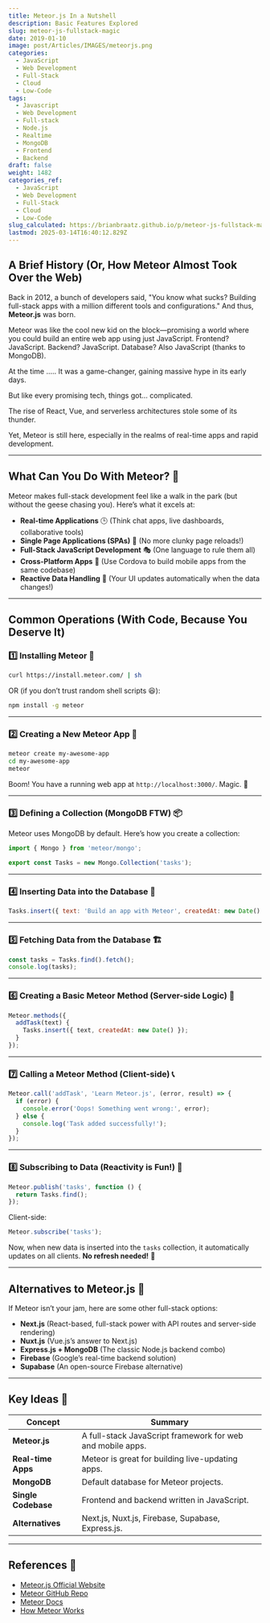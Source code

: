 ```yaml
---
title: Meteor.js In a Nutshell
description: Basic Features Explored
slug: meteor-js-fullstack-magic
date: 2019-01-10
image: post/Articles/IMAGES/meteorjs.png
categories:
  - JavaScript
  - Web Development
  - Full-Stack
  - Cloud
  - Low-Code
tags:
  - Javascript
  - Web Development
  - Full-stack
  - Node.js
  - Realtime
  - MongoDB
  - Frontend
  - Backend
draft: false
weight: 1482
categories_ref:
  - JavaScript
  - Web Development
  - Full-Stack
  - Cloud
  - Low-Code
slug_calculated: https://brianbraatz.github.io/p/meteor-js-fullstack-magic
lastmod: 2025-03-14T16:40:12.829Z
---
```

<!-- # Meteor.js: The Full-Stack JavaScript Magic Trick 🎩✨ -->

## A Brief History (Or, How Meteor Almost Took Over the Web)

Back in 2012, a bunch of developers said, "You know what sucks? Building full-stack apps with a million different tools and configurations." And thus, **Meteor.js** was born.

Meteor was like the cool new kid on the block—promising a world where you could build an entire web app using just JavaScript. Frontend? JavaScript. Backend? JavaScript. Database? Also JavaScript (thanks to MongoDB).

At the time ..... It was a game-changer, gaining massive hype in its early days.

But like every promising tech, things got... complicated.

The rise of React, Vue, and serverless architectures stole some of its thunder.

Yet, Meteor is still here, especially in the realms of real-time apps and rapid development.

***

## What Can You Do With Meteor? 🤔

Meteor makes full-stack development feel like a walk in the park (but without the geese chasing you). Here’s what it excels at:

* **Real-time Applications** 🕒 (Think chat apps, live dashboards, collaborative tools)
* **Single Page Applications (SPAs)** 📄 (No more clunky page reloads!)
* **Full-Stack JavaScript Development** 🎭 (One language to rule them all)
* **Cross-Platform Apps** 📱 (Use Cordova to build mobile apps from the same codebase)
* **Reactive Data Handling** 🔄 (Your UI updates automatically when the data changes!)

***

## Common Operations (With Code, Because You Deserve It)

### 1️⃣ Installing Meteor 🚀

```sh
curl https://install.meteor.com/ | sh
```

OR (if you don’t trust random shell scripts 😆):

```sh
npm install -g meteor
```

***

### 2️⃣ Creating a New Meteor App 🎉

```sh
meteor create my-awesome-app
cd my-awesome-app
meteor
```

Boom! You have a running web app at `http://localhost:3000/`. Magic. 🎩

***

### 3️⃣ Defining a Collection (MongoDB FTW) 📦

Meteor uses MongoDB by default. Here’s how you create a collection:

```js
import { Mongo } from 'meteor/mongo';

export const Tasks = new Mongo.Collection('tasks');
```

***

### 4️⃣ Inserting Data into the Database 📜

```js
Tasks.insert({ text: 'Build an app with Meteor', createdAt: new Date() });
```

***

### 5️⃣ Fetching Data from the Database 🏗️

```js
const tasks = Tasks.find().fetch();
console.log(tasks);
```

***

### 6️⃣ Creating a Basic Meteor Method (Server-side Logic) 🔧

```js
Meteor.methods({
  addTask(text) {
    Tasks.insert({ text, createdAt: new Date() });
  }
});
```

***

### 7️⃣ Calling a Meteor Method (Client-side) 📞

```js
Meteor.call('addTask', 'Learn Meteor.js', (error, result) => {
  if (error) {
    console.error('Oops! Something went wrong:', error);
  } else {
    console.log('Task added successfully!');
  }
});
```

***

### 8️⃣ Subscribing to Data (Reactivity is Fun!) 🎢

```js
Meteor.publish('tasks', function () {
  return Tasks.find();
});
```

Client-side:

```js
Meteor.subscribe('tasks');
```

Now, when new data is inserted into the `tasks` collection, it automatically updates on all clients. **No refresh needed!** 🚀

***

## Alternatives to Meteor.js 🧐

If Meteor isn’t your jam, here are some other full-stack options:

* **Next.js** (React-based, full-stack power with API routes and server-side rendering)
* **Nuxt.js** (Vue.js’s answer to Next.js)
* **Express.js + MongoDB** (The classic Node.js backend combo)
* **Firebase** (Google’s real-time backend solution)
* **Supabase** (An open-source Firebase alternative)

***

<!-- 
## Conclusion 🎯

Meteor.js is still alive and kicking, especially if you need real-time reactivity with minimal setup. It may not be the "hottest" framework in 2026, but it's still an insanely powerful tool when used correctly.

If you’re looking for something that lets you build a full-stack app **fast** (without needing a PhD in JavaScript frameworks), **Meteor is still a solid choice**. Give it a spin, and who knows? You might just fall in love with it. 💙

--- -->

## Key Ideas 🔑

| Concept             | Summary                                                    |
| ------------------- | ---------------------------------------------------------- |
| **Meteor.js**       | A full-stack JavaScript framework for web and mobile apps. |
| **Real-time Apps**  | Meteor is great for building live-updating apps.           |
| **MongoDB**         | Default database for Meteor projects.                      |
| **Single Codebase** | Frontend and backend written in JavaScript.                |
| **Alternatives**    | Next.js, Nuxt.js, Firebase, Supabase, Express.js.          |

***

## References 🔗

* [Meteor.js Official Website](https://www.meteor.com/)
* [Meteor GitHub Repo](https://github.com/meteor/meteor)
* [Meteor Docs](https://docs.meteor.com/)
* [How Meteor Works](https://www.meteor.com/why-meteor)
